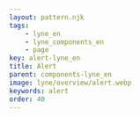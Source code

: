 ```yaml
---
layout: pattern.njk
tags: 
    - lyne_en
    - lyne_components_en
    - page
key: alert-lyne_en
title: Alert
parent: components-lyne_en
image: lyne/overview/alert.webp
keywords: alert
order: 40
---
```

